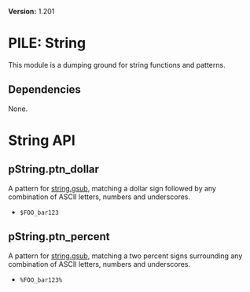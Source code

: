 **Version:** 1.201

# PILE: String

This module is a dumping ground for string functions and patterns.


## Dependencies

None.


# String API

## pString.ptn_dollar

A pattern for [string.gsub](https://www.lua.org/manual/5.1/manual.html#pdf-string.gsub), matching a dollar sign followed by any combination of ASCII letters, numbers and underscores.

* `$FOO_bar123`


## pString.ptn_percent

A pattern for [string.gsub](https://www.lua.org/manual/5.1/manual.html#pdf-string.gsub), matching a two percent signs surrounding any combination of ASCII letters, numbers and underscores.

* `%FOO_bar123%`
